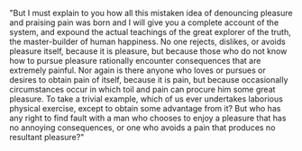 "But I must explain to you how all this mistaken idea of denouncing pleasure 
and praising pain was born and I will give you a complete account of the system,
and expound the actual teachings of the great explorer of the truth, the 
master-builder of human happiness. No one rejects, dislikes, or avoids pleasure
itself, because it is pleasure, but because those who do not know how to pursue
pleasure rationally encounter consequences that are extremely painful. Nor 
again is there anyone who loves or pursues or desires to obtain pain of 
itself, because it is pain, but because occasionally circumstances occur in 
which toil and pain can procure him some great pleasure. To take a trivial
example, which of us ever undertakes laborious physical exercise, except to
obtain some advantage from it? But who has any right to find fault with a 
man who chooses to enjoy a pleasure that has no annoying consequences, or
one who avoids a pain that produces no resultant pleasure?" 